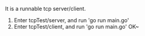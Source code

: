   It is a runnable tcp server/client.
1. Enter tcpTest/server, and run 'go run main.go'
2. Enter tcpTest/client, and run 'go run main.go'
   OK~

